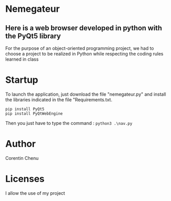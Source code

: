 # Nemegateur
## Here is a web browser developed in python with the PyQt5 library
For the purpose of an object-oriented programming project, we had to choose a project to be realized in Python while respecting the coding rules learned in class 

# Startup
To launch the application, just download the file "nemegateur.py" and install the libraries indicated in the file "Requirements.txt. 
```
pip install PyQt5
pip install PyQtWebEngine

```
Then you just have to type the command : ``` python3 .\nav.py ```

# Author
Corentin Chenu 

# Licenses

I allow the use of my project 
